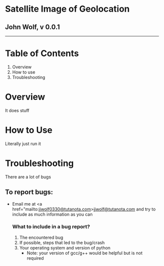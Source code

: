 # Satellite Image of Geolocation
## John Wolf, v 0.0.1
***
# Table of Contents
1. Overview
2. How to use
3. Troubleshooting

# Overview
It does stuff

# How to Use
Literally just run it

# Troubleshooting
There are a lot of bugs

## To report bugs:
* Email me at <a href="mailto:jjwolf0330@tutanota.com>jjwolf@tutanota.com</a> and try to include as much information as you can
	### What to include in a bug report?
	1. The encountered bug
	2. If possible, steps that led to the bug/crash
	3. Your operating system and version of python
		* Note: your version of gcc/g++ would be helpful but is not required

